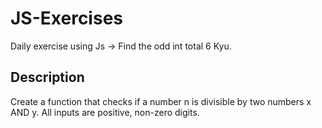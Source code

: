 # JS-Exercises

Daily exercise using Js -> Find the odd int total 6 Kyu.

## Description

Create a function that checks if a number n is divisible by two numbers x AND y. All inputs are positive, non-zero digits.